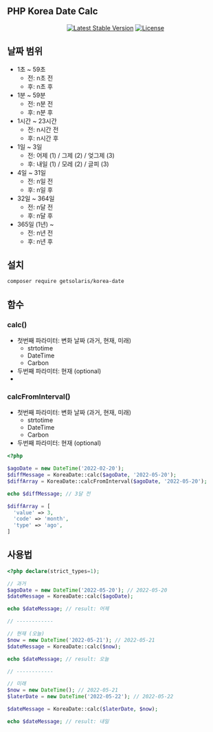 ## PHP Korea Date Calc

<p align="center">
<a href="https://packagist.org/packages/getsolaris/korea-date"><img src="https://poser.pugx.org/getsolaris/korea-date/v/stable.svg" alt="Latest Stable Version"></a>
<a href="https://packagist.org/packages/getsolaris/korea-date"><img src="https://poser.pugx.org/getsolaris/korea-date/license.svg" alt="License"></a>
</p>


## 날짜 범위

- 1초 ~ 59초
  - 전: n초 전
  - 후: n초 후
- 1분 ~ 59분
  - 전: n분 전
  - 후: n분 후
- 1시간 ~ 23시간
  - 전: n시간 전
  - 후: n시간 후
- 1일 ~ 3일
  - 전: 어제 (1) / 그제 (2) / 엊그제 (3)
  - 후: 내일 (1) / 모레 (2) / 글피 (3)
- 4일 ~ 31일
  - 전: n일 전
  - 후: n일 후
- 32일 ~ 364일
  - 전: n달 전
  - 후: n달 후
- 365일 (1년) ~
  - 전: n년 전
  - 후: n년 후

## 설치

```bash
composer require getsolaris/korea-date
```

## 함수

### calc()
- 첫번째 파라미터: 변화 날짜 (과거, 현재, 미래)
  - strtotime
  - DateTime
  - Carbon
- 두번째 파라미터: 현재 (optional)
- 
### calcFromInterval()
- 첫번째 파라미터: 변화 날짜 (과거, 현재, 미래)
  - strtotime
  - DateTime
  - Carbon
- 두번째 파라미터: 현재 (optional)

```php 
<?php 

$agoDate = new DateTime('2022-02-20');
$diffMessage = KoreaDate::calc($agoDate, '2022-05-20');
$diffArray = KoreaDate::calcFromInterval($agoDate, '2022-05-20');

echo $diffMessage; // 3달 전

$diffArray = [
  'value' => 3,
  'code' => 'month',
  'type' => 'ago',
]
```

## 사용법

```php
<?php declare(strict_types=1);

// 과거
$agoDate = new DateTime('2022-05-20'); // 2022-05-20
$dateMessage = KoreaDate::calc($agoDate);

echo $dateMessage; // result: 어제

// ------------

// 현재 (오늘)
$now = new DateTime('2022-05-21'); // 2022-05-21
$dateMessage = KoreaDate::calc($now);

echo $dateMessage; // result: 오늘

// ------------

// 미래
$now = new DateTime(); // 2022-05-21
$laterDate = new DateTime('2022-05-22'); // 2022-05-22

$dateMessage = KoreaDate::calc($laterDate, $now);

echo $dateMessage; // result: 내일
```
